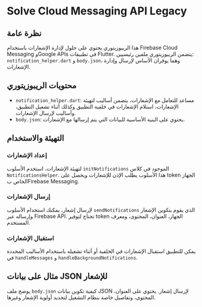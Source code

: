 # Solve Cloud Messaging API Legacy

## نظرة عامة

هذا الريبوزيتوري يحتوي على حلول لإدارة الإشعارات باستخدام Firebase Cloud Messaging وGoogle APIs في تطبيقات Flutter. يتضمن الريبوزيتوري ملفين رئيسيين: `notification_helper.dart` و `body.json`، وهما يوفران الأساس لإرسال وإدارة الإشعارات.

## محتويات الريبوزيتوري

- `notification_helper.dart`: مساعد للتعامل مع الإشعارات، يتضمن أساليب لتهيئة الإشعارات، استلام الإشعارات في خلفية التطبيق وكذلك أثناء تشغيل التطبيق، وأساليب لإرسال الإشعارات.
- `body.json`: يحتوي على البنية الأساسية للبيانات التي يتم إرسالها مع الإشعارات.

## التهيئة والاستخدام

### إعداد الإشعارات

لتهيئة الإشعارات، استخدم الأسلوب `initNotifications` الموجود في كلاس `NotificationsHelper`. هذا الأسلوب يطلب الإذن للإشعارات ويحصل على token الجهاز الخاص بFirebase Messaging.

### إرسال الإشعارات

لإرسال إشعار، يمكنك استخدام الأسلوب `sendNotifications` الذي يقوم بتكوين الإشعار وإرساله عبر Firebase API. تحتاج لتوفير token الجهاز، العنوان، المحتوى، ومعرف المستخدم.

### استقبال الإشعارات

يمكن للتطبيق استقبال الإشعارات في الخلفية أو أثناء تشغيله باستخدام الأساليب المحددة في `handleMessages` و `handleBackgroundNotifications`.

## مثال على بيانات JSON للإشعار

يوضح ملف `body.json` كيفية تكوين بيانات JSON لإرسال إشعار. يحتوي على العنوان، المحتوى، وتفاصيل خاصة بنظام التشغيل لتحديد أولوية الإشعار وغيرها.

